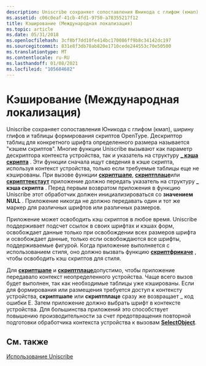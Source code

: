```yaml
---
description: Uniscribe сохраняет сопоставления Юникода с глифом (кмап), ширину глифов и таблицы формирования скриптов OpenType.
ms.assetid: c06c0eaf-41cb-4fd1-9750-a78355217f12
title: Кэширование (Международная локализация)
ms.topic: article
ms.date: 05/31/2018
ms.openlocfilehash: 3cf8bf7dd10fe414bc170086ff9b8c34142dc197
ms.sourcegitcommit: 831e8f3db78ab820e1710cede244553c70e50500
ms.translationtype: MT
ms.contentlocale: ru-RU
ms.lasthandoff: 01/08/2021
ms.locfileid: "105684682"
---
```

# <a name="caching-internationalization"></a>Кэширование (Международная локализация)

Uniscribe сохраняет сопоставления Юникода с глифом (кмап), ширину глифов и таблицы формирования скриптов OpenType. Дескриптор таблиц для конкретного шрифта определенного размера называется "кэшем скриптов". Многие функции Uniscribe вызывают как параметр дескриптора контекста устройства, так и указатель на структуру [**\_ кэша скрипта**](script-cache.md) . Эти функции сначала ищут сведения в кэше скрипта, используя контекст устройства, только если требуемые таблицы еще не кэшированы. При вызове функции [**скриптшапе**](/windows/desktop/api/Usp10/nf-usp10-scriptshape), [**скриптплаце**](/windows/desktop/api/Usp10/nf-usp10-scriptplace)или [**скрипттекстаут**](/windows/desktop/api/Usp10/nf-usp10-scripttextout) приложение должно передать указатель на структуру **\_ кэша скрипта** . Перед первым возвратом приложения в функцию Uniscribe этот обработчик должен инициализироваться со **значением NULL** . Приложение никогда не должно передавать один и тот же маркер для различных шрифтов или различных размеров.

Приложение может освободить кэш скриптов в любое время. Uniscribe поддерживает подсчет ссылок в своих шрифтах и кэшах форм, освобождает данные только при освобождении всех размеров шрифта и освобождает данные, только если освобождаются все шрифты, поддерживаемые фигурой. Когда приложение выполняется с использованием стиля, оно должно вызвать функцию [**скриптфрикаче**](/windows/desktop/api/Usp10/nf-usp10-scriptfreecache) , чтобы освободить кэш скриптов для стиля.

Для [**скриптшапе**](/windows/desktop/api/Usp10/nf-usp10-scriptshape) и [**скриптплаце**](/windows/desktop/api/Usp10/nf-usp10-scriptplace)допустимо, чтобы приложение передавало контекст неопределенного устройства. Чаще всего вызов будет выполнен, так как необходимые таблицы уже кэшированы. Если для формирования или размещения требуется доступ к контексту устройства, **скриптшапе** или **скриптплаце** сразу же возвращает \_ код ошибки E. Затем приложение должно выбрать шрифт в контексте устройства. Для большинства приложений это способствует повышению производительности за счет предотвращения повторной подготовки обработчика контекста устройства к вызовам [**SelectObject**](/windows/win32/api/wingdi/nf-wingdi-selectobject).

## <a name="related-topics"></a>См. также

<dl> <dt>

[Использование Uniscribe](using-uniscribe.md)
</dt> </dl>

 

 
